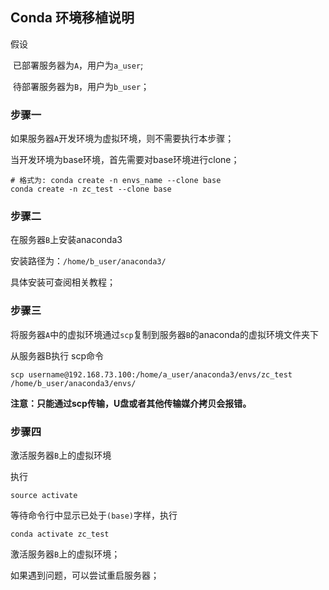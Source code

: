 ## Conda 环境移植说明

假设

​		已部署服务器为`A`，用户为`a_user`;

​		待部署服务器为`B`，用户为`b_user`；

### 步骤一

如果服务器`A`开发环境为虚拟环境，则不需要执行本步骤；

当开发环境为base环境，首先需要对base环境进行clone；

```shell
# 格式为: conda create -n envs_name --clone base
conda create -n zc_test --clone base
```

### 步骤二

在服务器`B`上安装anaconda3

安装路径为：`/home/b_user/anaconda3/`

具体安装可查阅相关教程；

### 步骤三

将服务器`A`中的虚拟环境通过`scp`复制到服务器`B`的anaconda的虚拟环境文件夹下

从服务器B执行 scp命令

```shell
scp username@192.168.73.100:/home/a_user/anaconda3/envs/zc_test /home/b_user/anaconda3/envs/
```

**注意：只能通过scp传输，U盘或者其他传输媒介拷贝会报错。**

### 步骤四

激活服务器`B`上的虚拟环境

执行

```shell
source activate
```

等待命令行中显示已处于`(base)`字样，执行

```
conda activate zc_test
```

激活服务器`B`上的虚拟环境；

如果遇到问题，可以尝试重启服务器；